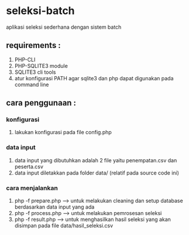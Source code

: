 # seleksi-batch
aplikasi seleksi sederhana dengan sistem batch

## requirements : 
1. PHP-CLI
2. PHP-SQLITE3 module
3. SQLITE3 cli tools
4. atur konfigurasi PATH agar sqlite3 dan php dapat digunakan pada command line 

## cara penggunaan :
### konfigurasi
1. lakukan konfigurasi pada file config.php 

### data input 
1. data input yang dibutuhkan adalah 2 file yaitu penempatan.csv dan peserta.csv 
2. data input diletakkan pada folder data/ (relatif pada source code ini) 

### cara menjalankan 
1. php -f prepare.php --> untuk melakukan cleaning dan setup database berdasarkan data input yang ada 
2. php -f process.php --> untuk melakukan pemrosesan seleksi 
3. php -f result.php --> untuk menghasilkan hasil seleksi yang akan disimpan pada file data/hasil_seleksi.csv